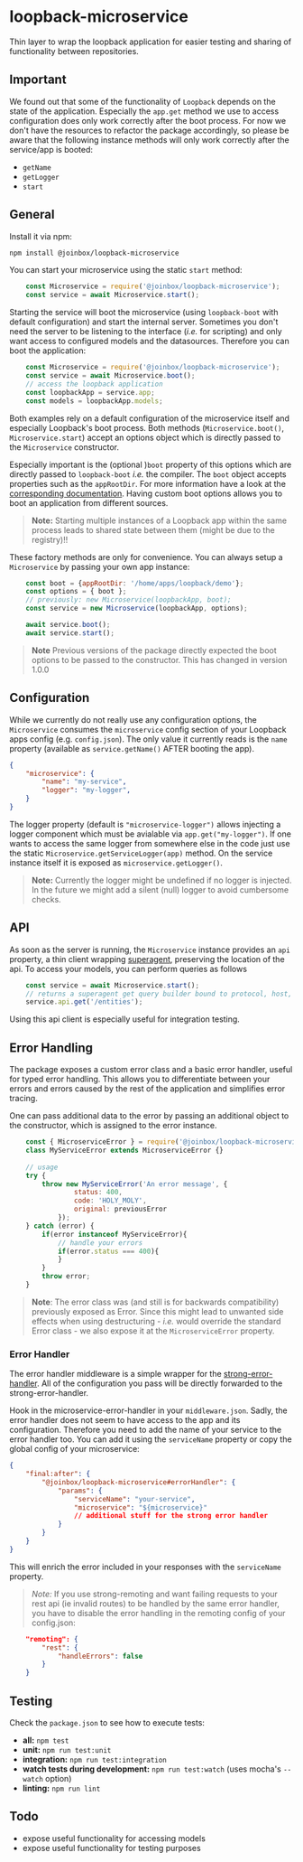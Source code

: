 # loopback-microservice

Thin layer to wrap the loopback application for easier testing and sharing of functionality between 
repositories.

## Important

We found out that some of the functionality of `Loopback` depends on the state of the application.
Especially the `app.get` method we use to access configuration does only work correctly after the 
boot process. For now we don't have the resources to refactor the package accordingly, so please be 
aware that the following instance methods will only work correctly after the service/app is booted:

  - `getName`
  - `getLogger`
  - `start`

## General

Install it via npm:

```Bash
npm install @joinbox/loopback-microservice
```

You can start your microservice using the static `start` method:

```Javascript
    const Microservice = require('@joinbox/loopback-microservice');
    const service = await Microservice.start();
```

Starting the service will boot the microservice (using `loopback-boot` with default configuration) and start the 
internal server. Sometimes you don't need the server to be listening to the interface (_i.e._ for scripting) and only 
want access to configured models and the datasources. Therefore you can boot the application:

```Javascript
    const Microservice = require('@joinbox/loopback-microservice');
    const service = await Microservice.boot();
    // access the loopback application
    const loopbackApp = service.app;
    const models = loopbackApp.models;
```

Both examples rely on a default configuration of the microservice itself and especially Loopback's 
boot process. Both methods (`Microservice.boot()`, `Microservice.start`) accept an options object 
which is directly passed to the `Microservice` constructor. 

Especially important is the (optional )`boot` property of this options which are directly passed to 
`loopback-boot` _i.e._ the compiler. The `boot` object accepts properties such as the `appRootDir`. 
For more  information have a look at  the 
[corresponding documentation](https://apidocs.strongloop.com/loopback-boot/). Having 
custom boot options allows you to boot an application from different sources.

> **Note:** Starting multiple instances of a Loopback app within the same process leads to shared
state between them (might be due to the registry)!!

These factory methods are only for convenience. You can always setup a `Microservice` by passing 
your own app instance:

```Javascript
    const boot = {appRootDir: '/home/apps/loopback/demo'};
    const options = { boot };
    // previously: new Microservice(loopbackApp, boot);
    const service = new Microservice(loopbackApp, options);

    await service.boot();
    await service.start();
```

> **Note** Previous versions of the package directly expected the boot options to be passed to the
constructor. This has changed in version 1.0.0

## Configuration

While we currently do not really use any configuration options, the `Microservice` consumes the
`microservice` config section of your Loopback apps config (e.g. `config.json`). The only value it 
currently reads is the `name` property (available as `service.getName()` AFTER booting the app).

```Json
{
    "microservice": {
        "name": "my-service",
        "logger": "my-logger",
    }
}
```

The logger property (default is `"microservice-logger")` allows injecting a logger component which 
must be avialable via `app.get("my-logger")`. If one wants to access the same logger from somewhere
else in the code just use the static `Microservice.getServiceLogger(app)` method. On the service
instance itself it is exposed as `microservice.getLogger()`.

> **Note:** Currently the logger might be undefined if no logger is injected. In the future we might
add a silent (null) logger to avoid cumbersome checks.

## API

As soon as the server is running, the `Microservice` instance provides an `api` property, a thin client wrapping 
[superagent](https://visionmedia.github.io/superagent/), preserving the location of the api. To access your models, 
you can perform queries as follows

```Javascript
    const service = await Microservice.start();
    // returns a superagent get query builder bound to protocol, host, port, and base path
    service.api.get('/entities');
```

Using this api client is especially useful for integration testing.

## Error Handling

The package exposes a custom error class and a basic error handler, useful for typed error handling.
This allows you to  differentiate between your errors and errors caused by the rest of the 
application and simplifies error tracing.

One can pass additional data to the error by passing an additional object to the constructor, which is assigned to the error
instance.

```Javascript
    const { MicroserviceError } = require('@joinbox/loopback-microservice');
    class MyServiceError extends MicroserviceError {}
    
    // usage
    try {
        throw new MyServiceError('An error message', {
                status: 400,
                code: 'HOLY_MOLY',
                original: previousError
            });
    } catch (error) {
        if(error instanceof MyServiceError){
            // handle your errors
            if(error.status === 400){
            }
        }
        throw error;
    }
```

> **Note**: The error class was (and still is for backwards compatibility) previously exposed as 
Error. Since this might lead to unwanted side effects when using destructuring - _i.e._ would override
the standard Error class - we also expose it at the `MicroserviceError` property.

### Error Handler

The error handler middleware is a simple wrapper for the [strong-error-handler](https://github.com/strongloop/strong-error-handler).
All of the configuration you pass will be directly forwarded to the strong-error-handler.

Hook in the microservice-error-handler in your `middleware.json`. Sadly, the error handler does not
seem to have access to the app and its configuration. Therefore you need to add the name of your
service to the error handler too. You can add it using the `serviceName` property or copy the global
config of your microservice:

```Json
{
    "final:after": {
        "@joinbox/loopback-microservice#errorHandler": {
            "params": {
                "serviceName": "your-service",
                "microservice": "${microservice}"
                // additional stuff for the strong error handler
            }
        }
    }
}
```

This will enrich the error included in your responses with the `serviceName` property.

> *Note:* If you use strong-remoting and want failing requests to your rest api (ie invalid routes)
to be handled by the same error handler, you have to disable the error handling in the remoting
config of your config.json:

```Json
    "remoting": {
        "rest": {
            "handleErrors": false
        }
    }
``` 

## Testing

Check the `package.json` to see how to execute tests:

  - **all:** `npm test`
  - **unit:** `npm run test:unit`
  - **integration:** `npm run test:integration`
  - **watch tests during development:** `npm run test:watch` (uses mocha's `--watch` option)
  - **linting:** `npm run lint`
  
## Todo

  - expose useful functionality for accessing models
  - expose useful functionality for testing purposes